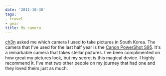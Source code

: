 ```yaml
---
date: '2011-10-30'
tags:
- travel
- gear
title: My camera
---
```


[ch3n](http://ch3n.tumblr.com/) asked me which camera I used to take pictures in South Korea. The camera that I've used for the last half year is the [Canon PowerShot S95](http://www.amazon.com/Canon-PowerShot-S95-Stabilized-3-0-Inch/dp/B003ZSHNGS). It's a remarkable camera that takes stellar pictures. I've been complimented on how great my pictures look, but my secret is this magical device. I highly recommend it. I've met two other people on my journey that had one and they loved theirs just as much.
